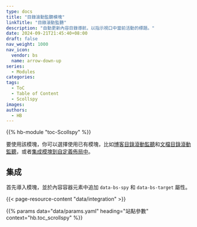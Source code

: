 ```yaml
---
type: docs
title: "目錄滾動監聽模塊"
linkTitle: "目錄滾動監聽"
description: "自動更新內容目錄導航，以指示視口中當前活動的標題。"
date: 2024-09-21T21:45:40+08:00
draft: false
nav_weight: 1000
nav_icon:
  vendor: bs
  name: arrow-down-up
series:
  - Modules
categories:
tags:
  - ToC
  - Table of Content
  - Scollspy
images:
authors:
  - HB
---
```


{{% hb-module "toc-Scollspy" %}}

要使用該模塊，你可以選擇使用已有模塊，比如[博客目錄滾動監聽](/modules/blog/toc-scrollspy)和[文檔目錄滾動監聽](/modules/docs/toc-scrollspy)，或者[集成模塊到自定義佈局中](#集成)。

## 集成

首先導入模塊，並於內容容器元素中追加 `data-bs-spy` 和 `data-bs-target` 屬性。

{{< page-resource-content "data/integration" >}}

{{% params data="data/params.yaml" heading="站點參數" context="hb.toc_scrollspy" %}}
